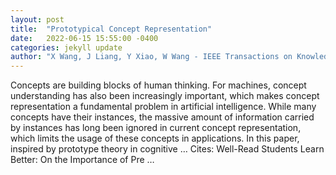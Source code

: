 ```yaml
---
layout: post
title:  "Prototypical Concept Representation"
date:   2022-06-15 15:55:00 -0400
categories: jekyll update
author: "X Wang, J Liang, Y Xiao, W Wang - IEEE Transactions on Knowledge and Data …, 2022"
---
```

Concepts are building blocks of human thinking. For machines, concept understanding has also been increasingly important, which makes concept representation a fundamental problem in artificial intelligence. While many concepts have their instances, the massive amount of information carried by instances has long been ignored in current concept representation, which limits the usage of these concepts in applications. In this paper, inspired by prototype theory in cognitive …
Cites: ‪Well-Read Students Learn Better: On the Importance of Pre …‬  